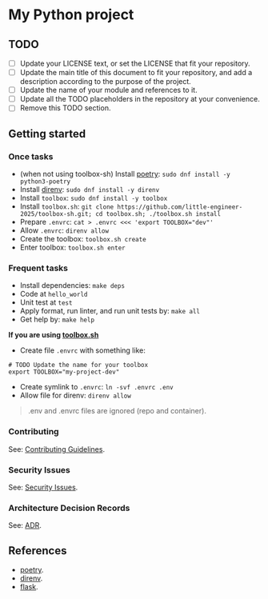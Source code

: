 # My Python project

## TODO

- [ ] Update your LICENSE text, or set the LICENSE that fit your repository.
- [ ] Update the main title of this document to fit your repository, and add
      a description according to the purpose of the project.
- [ ] Update the name of your module and references to it.
- [ ] Update all the TODO placeholders in the repository at your convenience.
- [ ] Remove this TODO section.

## Getting started

### Once tasks

- (when not using toolbox-sh) Install [poetry](#):
  `sudo dnf install -y python3-poetry`
- Install [direnv](#): `sudo dnf install -y direnv`
- Install `toolbox`: `sudo dnf install -y toolbox`
- Install `toolbox.sh`: `git clone https://github.com/little-engineer-2025/toolbox-sh.git; cd toolbox.sh; ./toolbox.sh install`
- Prepare `.envrc`: `cat > .envrc <<< 'export TOOLBOX="dev"'`
- Allow `.envrc`: `direnv allow`
- Create the toolbox: `toolbox.sh create`
- Enter toolbox: `toolbox.sh enter`

### Frequent tasks

- Install dependencies: `make deps`
- Code at `hello_world`
- Unit test at `test`
- Apply format, run linter, and run unit tests by: `make all`
- Get help by: `make help`

**If you are using [toolbox.sh](https://github.com/little-engineer-2025/toolbox-sh)**

- Create file `.envrc` with something like:

```raw
# TODO Update the name for your toolbox
export TOOLBOX="my-project-dev"
```

- Create symlink to `.envrc`: `ln -svf .envrc .env`
- Allow file for direnv: `direnv allow`

> .env and .envrc files are ignored (repo and container).

### Contributing

See: [Contributing Guidelines](docs/CONTRIBUTING.md).

### Security Issues

See: [Security Issues](docs/SECURITY.md).


### Architecture Decision Records

See: [ADR](docs/adr/).

## References

- [poetry](https://python-poetry.org/).
- [direnv](https://direnv.net/).
- [flask](https://flask.palletsprojects.com/en/stable/).

